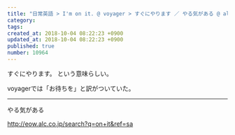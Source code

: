 ```yaml
---
title: "日常英語 > I'm on it. @ voyager > すぐにやります ／ やる気がある @ alc 2013-11-24"
category: 
tags: 
created_at: 2018-10-04 08:22:23 +0900
updated_at: 2018-10-04 08:22:23 +0900
published: true
number: 10964
---
```


すぐにやります。
という意味らしい。

voyagerでは「お待ちを」と訳がついていた。

---
やる気がある

http://eow.alc.co.jp/search?q=on+it&ref=sa
